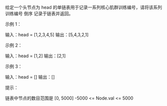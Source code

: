 给定一个头节点为 head 的单链表用于记录一系列核心肌群训练编号，请将该系列训练编号 倒序 记录于链表并返回。

 

示例 1：

输入：head = [1,2,3,4,5]
输出：[5,4,3,2,1]
 

示例 2：

输入：head = [1,2]
输出：[2,1]
 

示例 3：

输入：head = []
输出：[]
 

提示：

链表中节点的数目范围是 [0, 5000]
-5000 <= Node.val <= 5000
